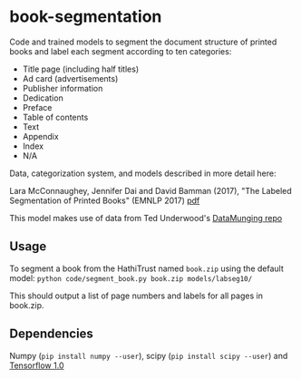# book-segmentation

Code and trained models to segment the document structure of printed books and label each segment according to ten categories:

* Title page (including half titles)
* Ad card (advertisements)
* Publisher information
* Dedication
* Preface
* Table of contents
* Text
* Appendix
* Index
* N/A

Data, categorization system, and models described in more detail here:

Lara McConnaughey, Jennifer Dai and David Bamman (2017), "The Labeled Segmentation of Printed Books" (EMNLP 2017) [pdf](http://people.ischool.berkeley.edu/~dbamman/pubs/pdf/emnlp2017_book_segmentation.pdf)


This model makes use of data from Ted Underwood's [DataMunging repo](https://github.com/tedunderwood/DataMunging)

## Usage

To segment a book from the HathiTrust named `book.zip` using the default model:
`python code/segment_book.py book.zip models/labseg10/`

This should output a list of page numbers and labels for all pages in book.zip.

## Dependencies

Numpy (`pip install numpy --user`), scipy (`pip install scipy --user`) and [Tensorflow 1.0](https://www.tensorflow.org/install/)

